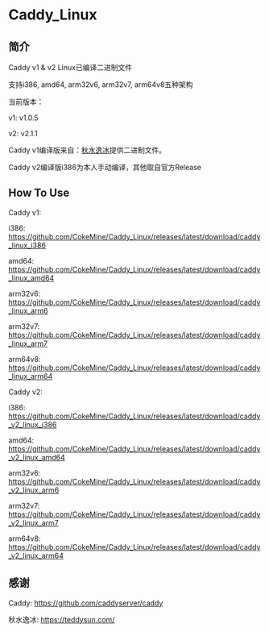 # Caddy_Linux

## 简介

Caddy v1 & v2 Linux已编译二进制文件

支持i386, amd64, arm32v6, arm32v7, arm64v8五种架构

当前版本：

v1: v1.0.5

v2: v2.1.1

Caddy v1编译版来自：[秋水逸冰](https://teddysun.com/)提供二进制文件。

Caddy v2编译版i386为本人手动编译，其他取自官方Release

## How To Use

Caddy v1: 

i386: https://github.com/CokeMine/Caddy_Linux/releases/latest/download/caddy_linux_i386

amd64: https://github.com/CokeMine/Caddy_Linux/releases/latest/download/caddy_linux_amd64

arm32v6: https://github.com/CokeMine/Caddy_Linux/releases/latest/download/caddy_linux_arm6

arm32v7: https://github.com/CokeMine/Caddy_Linux/releases/latest/download/caddy_linux_arm7

arm64v8: https://github.com/CokeMine/Caddy_Linux/releases/latest/download/caddy_linux_arm64

Caddy v2: 

i386: https://github.com/CokeMine/Caddy_Linux/releases/latest/download/caddy_v2_linux_i386

amd64: https://github.com/CokeMine/Caddy_Linux/releases/latest/download/caddy_v2_linux_amd64

arm32v6: https://github.com/CokeMine/Caddy_Linux/releases/latest/download/caddy_v2_linux_arm6

arm32v7: https://github.com/CokeMine/Caddy_Linux/releases/latest/download/caddy_v2_linux_arm7

arm64v8: https://github.com/CokeMine/Caddy_Linux/releases/latest/download/caddy_v2_linux_arm64

## 感谢

Caddy: https://github.com/caddyserver/caddy

秋水逸冰: https://teddysun.com/
